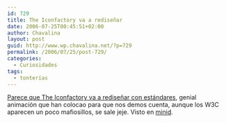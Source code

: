 ```yaml
---
id: 729
title: The Iconfactory va a rediseñar
date: 2006-07-25T00:45:51+02:00
author: Chavalina
layout: post
guid: http://www.wp.chavalina.net/?p=729
permalink: /2006/07/25/post-729/
categories:
  - Curiosidades
tags:
  - tonterías
---
```

<a href="http://www.iconfactory.com/" target="_blank">Parece que The Iconfactory va a redise&ntilde;ar con estándares</a>, genial animación que han colocao para que nos demos cuenta, aunque los W3C aparecen un poco mafiosillos, se sale jeje. Visto en <a href="http://www.minid.net/2006/07/24/iconfactory-se-renueva/" target="_blank">minid</a>.
